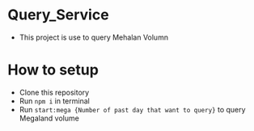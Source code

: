 # Query_Service

- This project is use to query Mehalan Volumn

# How to setup

- Clone this repository
- Run `npm i` in terminal
- Run `start:mega {Number of past day that want to query}` to query Megaland volume
